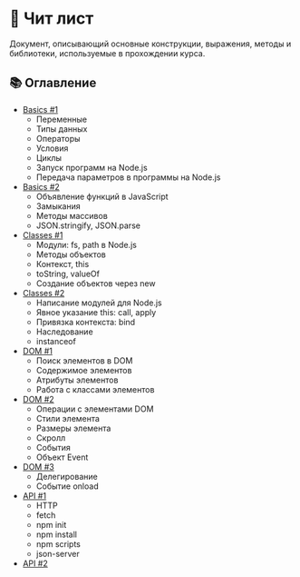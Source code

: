 # 🎼 Чит лист

Документ, описывающий основные конструкции, выражения, методы и библиотеки, используемые в прохождении курса.


## 📚 Оглавление

- [Basics #1](#basics-1)
  * Переменные
  * Типы данных
  * Операторы
  * Условия
  * Циклы
  * Запуск программ на Node.js
  * Передача параметров в программы на Node.js
- [Basics #2](#basics-2)
  * Объявление функций в JavaScript
  * Замыкания
  * Методы массивов
  * JSON.stringify, JSON.parse
- [Classes #1](#classes-1)
  * Модули: fs, path в Node.js
  * Методы объектов
  * Контекст, this
  * toString, valueOf
  * Создание объектов через new
- [Classes #2](#classes-2)
  * Написание модулей для Node.js
  * Явное указание this: call, apply
  * Привязка контекста: bind
  * Наследование
  * instanceof
- [DOM #1](#dom-1)
  * Поиск элементов в DOM
  * Содержимое элементов
  * Атрибуты элементов
  * Работа с классами элементов
- [DOM #2](#dom-2)
  * Операции с элементами DOM
  * Стили элемента
  * Размеры элемента
  * Скролл
  * События
  * Объект Event
- [DOM #3](#dom-3)
  * Делегирование
  * Событие onload
- [API #1](#api-1)
  * HTTP
  * fetch
  * npm init
  * npm install
  * npm scripts
  * json-server
- [API #2](#api-2)

